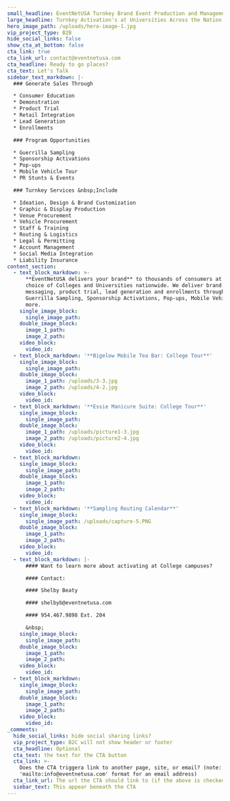 ```yaml
---
small_headline: EventNetUSA Turnkey Brand Event Production and Management
large_headline: Turnkey Activation's at Universities Across the Nation
hero_image_path: /uploads/hero-image-1.jpg
vip_project_type: B2B
hide_social_links: false
show_cta_at_bottom: false
cta_link: true
cta_link_url: contact@eventnetusa.com
cta_headline: Ready to go places?
cta_text: Let's Talk
sidebar_text_markdown: |-
  ### Generate Sales Through

  * Consumer Education
  * Demonstration
  * Product Trial
  * Retail Integration
  * Lead Generation
  * Enrollments

  ### Program Opportunities

  * Guerrilla Sampling
  * Sponsorship Activations
  * Pop-ups
  * Mobile Vehicle Tour
  * PR Stunts & Events

  ### Turnkey Services &nbsp;Include

  * Ideation, Design & Brand Customization
  * Graphic & Display Production
  * Venue Procurement
  * Vehicle Procurement
  * Staff & Training
  * Routing & Logistics
  * Legal & Permitting
  * Account Management
  * Social Media Integration
  * Liability Insurance
content_section:
  - text_block_markdown: >-
      **EventNetUSA delivers your brand** to thousands of consumers at your
      choice of Colleges and Universities nationwide. We deliver brand
      messaging, product trial, lead generation and enrollments through
      Guerrilla Sampling, Sponsorship Activations, Pop-ups, Mobile Vehicles and
      more.
    single_image_block:
      single_image_path:
    double_image_block:
      image_1_path:
      image_2_path:
    video_block:
      video_id:
  - text_block_markdown: '**Bigelow Mobile Tea Bar: College Tour**'
    single_image_block:
      single_image_path:
    double_image_block:
      image_1_path: /uploads/3-3.jpg
      image_2_path: /uploads/4-2.jpg
    video_block:
      video_id:
  - text_block_markdown: '**Essie Manicure Suite: College Tour**'
    single_image_block:
      single_image_path:
    double_image_block:
      image_1_path: /uploads/picture1-3.jpg
      image_2_path: /uploads/picture2-4.jpg
    video_block:
      video_id:
  - text_block_markdown:
    single_image_block:
      single_image_path:
    double_image_block:
      image_1_path:
      image_2_path:
    video_block:
      video_id:
  - text_block_markdown: '**Sampling Routing Calendar**'
    single_image_block:
      single_image_path: /uploads/capture-5.PNG
    double_image_block:
      image_1_path:
      image_2_path:
    video_block:
      video_id:
  - text_block_markdown: |-
      #### Want to learn more about activating at College campuses?

      #### Contact:

      #### Shelby Beaty

      #### shelbyb@eventnetusa.com

      #### 954.467.9898 Ext. 204

      &nbsp;
    single_image_block:
      single_image_path:
    double_image_block:
      image_1_path:
      image_2_path:
    video_block:
      video_id:
  - text_block_markdown:
    single_image_block:
      single_image_path:
    double_image_block:
      image_1_path:
      image_2_path:
    video_block:
      video_id:
_comments:
  hide_social_links: hide social sharing links?
  vip_project_type: B2C will not show header or footer
  cta_headline: Optional
  cta_text: the text for the CTA button
  cta_link: >-
    Does the CTA triggera link to another page, site, or email? (note: use
    'mailto:info@eventnetusa.com' format for an email address)
  cta_link_url: The url the CTA should link to (if the above is checked)
  siebar_text: This appear beneath the CTA
---
```

